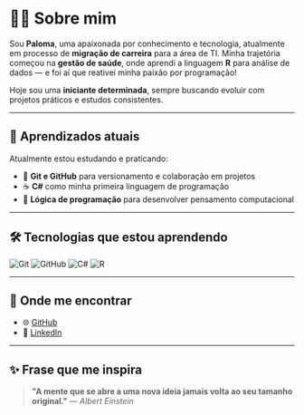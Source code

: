# 👩‍💻 Sobre mim

Sou **Paloma**, uma apaixonada por conhecimento e tecnologia, atualmente em processo de **migração de carreira** para a área de TI. Minha trajetória começou na **gestão de saúde**, onde aprendi a linguagem **R** para análise de dados — e foi aí que reativei minha paixão por programação!

Hoje sou uma **iniciante determinada**, sempre buscando evoluir com projetos práticos e estudos consistentes.

---

## 🌱 Aprendizados atuais

Atualmente estou estudando e praticando:

- 📁 **Git e GitHub** para versionamento e colaboração em projetos  
- ☕ **C#** como minha primeira linguagem de programação  
- 🧠 **Lógica de programação** para desenvolver pensamento computacional  


---

## 🛠 Tecnologias que estou aprendendo

![Git](https://img.shields.io/badge/Git-F05032?style=for-the-badge&logo=git&logoColor=white)
![GitHub](https://img.shields.io/badge/GitHub-181717?style=for-the-badge&logo=github&logoColor=white)
![C#](https://img.shields.io/badge/C%23-239120?style=for-the-badge&logo=c-sharp&logoColor=white)
![R](https://img.shields.io/badge/R-276DC3?style=for-the-badge&logo=r&logoColor=white)


---

## 🔗 Onde me encontrar

- 🌐 [GitHub](https://github.com/pjaworosky)  
- 💼 [LinkedIn](https://linkedin.com/in/palomajaworosky)

---

## ✨ Frase que me inspira

> **"A mente que se abre a uma nova ideia jamais volta ao seu tamanho original."** — *Albert Einstein*

